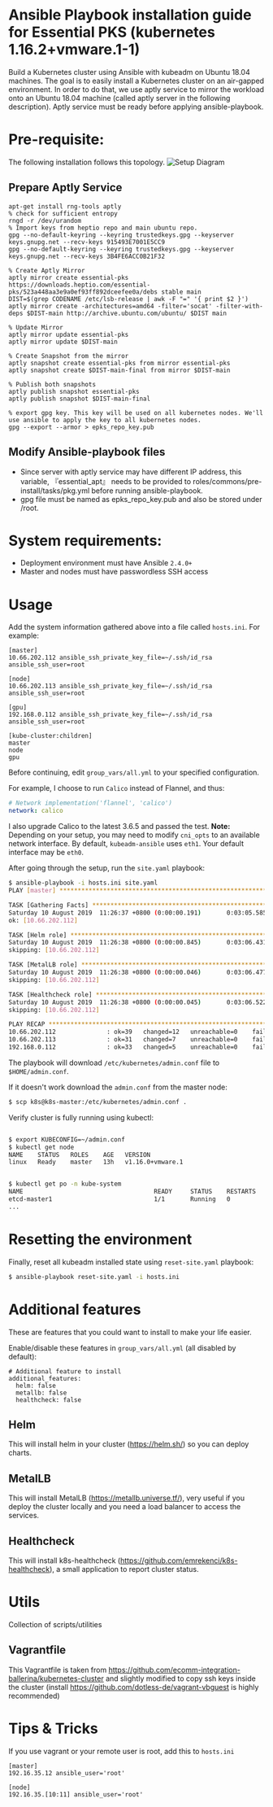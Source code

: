 # Ansible Playbook installation guide for Essential PKS (kubernetes 1.16.2+vmware.1-1)

Build a Kubernetes cluster using Ansible with kubeadm on Ubuntu 18.04 machines. The goal is to easily install a Kubernetes cluster on an air-gapped environment. In order to do that, we use aptly service to mirror the workload onto an Ubuntu 18.04 machine (called aptly server in the following description). Aptly service must be ready before applying ansible-playbook.
# Pre-requisite: 
The following installation follows this topology. 
![Setup Diagram](https://github.com/shawnho1018/kubeadm-ansible/blob/master/architecture.png)
## Prepare Aptly Service
```
apt-get install rng-tools aptly
% check for sufficient entropy
rngd -r /dev/urandom
% Import keys from heptio repo and main ubuntu repo. 
gpg --no-default-keyring --keyring trustedkeys.gpg --keyserver keys.gnupg.net --recv-keys 915493E7001E5CC9
gpg --no-default-keyring --keyring trustedkeys.gpg --keyserver keys.gnupg.net --recv-keys 3B4FE6ACC0B21F32

% Create Aptly Mirror
aptly mirror create essential-pks https://downloads.heptio.com/essential-pks/523a448aa3e9a0ef93ff892dceefee0a/debs stable main
DIST=$(grep CODENAME /etc/lsb-release | awk -F "=" '{ print $2 }')
aptly mirror create -architectures=amd64 -filter='socat' -filter-with-deps $DIST-main http://archive.ubuntu.com/ubuntu/ $DIST main

% Update Mirror
aptly mirror update essential-pks
aptly mirror update $DIST-main

% Create Snapshot from the mirror
aptly snapshot create essential-pks from mirror essential-pks
aptly snapshot create $DIST-main-final from mirror $DIST-main

% Publish both snapshots
aptly publish snapshot essential-pks
aptly publish snapshot $DIST-main-final

% export gpg key. This key will be used on all kubernetes nodes. We'll use ansible to apply the key to all kubernetes nodes. 
gpg --export --armor > epks_repo_key.pub
```  

## Modify Ansible-playbook files
- Since server with aptly service may have different IP address, this variable, 『essential_apt』 needs to be provided to roles/commons/pre-install/tasks/pkg.yml before running ansible-playbook.
- gpg file must be named as epks_repo_key.pub and also be stored under /root. 

# System requirements:

  - Deployment environment must have Ansible `2.4.0+`
  - Master and nodes must have passwordless SSH access

# Usage

Add the system information gathered above into a file called `hosts.ini`. For example:
```
[master]
10.66.202.112 ansible_ssh_private_key_file=~/.ssh/id_rsa ansible_ssh_user=root

[node]
10.66.202.113 ansible_ssh_private_key_file=~/.ssh/id_rsa ansible_ssh_user=root

[gpu]
192.168.0.112 ansible_ssh_private_key_file=~/.ssh/id_rsa ansible_ssh_user=root

[kube-cluster:children]
master
node
gpu

```

Before continuing, edit `group_vars/all.yml` to your specified configuration.

For example, I choose to run `Calico` instead of Flannel, and thus:

```yaml
# Network implementation('flannel', 'calico')
network: calico
```
I also upgrade Calico to the latest 3.6.5 and passed the test. 
**Note:** Depending on your setup, you may need to modify `cni_opts` to an available network interface. By default, `kubeadm-ansible` uses `eth1`. Your default interface may be `eth0`.

After going through the setup, run the `site.yaml` playbook:

```sh
$ ansible-playbook -i hosts.ini site.yaml
PLAY [master] ****************************************************************************************************************************************************************

TASK [Gathering Facts] *******************************************************************************************************************************************************
Saturday 10 August 2019  11:26:37 +0800 (0:00:00.191)       0:03:05.585 *******
ok: [10.66.202.112]

TASK [Helm role] *************************************************************************************************************************************************************
Saturday 10 August 2019  11:26:38 +0800 (0:00:00.845)       0:03:06.431 *******
skipping: [10.66.202.112]

TASK [MetalLB role] **********************************************************************************************************************************************************
Saturday 10 August 2019  11:26:38 +0800 (0:00:00.046)       0:03:06.477 *******
skipping: [10.66.202.112]

TASK [Healthcheck role] ******************************************************************************************************************************************************
Saturday 10 August 2019  11:26:38 +0800 (0:00:00.045)       0:03:06.522 *******
skipping: [10.66.202.112]

PLAY RECAP *******************************************************************************************************************************************************************
10.66.202.112              : ok=39   changed=12   unreachable=0    failed=0    skipped=18   rescued=0    ignored=1
10.66.202.113              : ok=31   changed=7    unreachable=0    failed=0    skipped=15   rescued=0    ignored=0
192.168.0.112              : ok=33   changed=5    unreachable=0    failed=0    skipped=20   rescued=0    ignored=1

```

The playbook will download `/etc/kubernetes/admin.conf` file to `$HOME/admin.conf`.

If it doesn't work download the `admin.conf` from the master node:

```sh
$ scp k8s@k8s-master:/etc/kubernetes/admin.conf .
```

Verify cluster is fully running using kubectl:

```sh

$ export KUBECONFIG=~/admin.conf
$ kubectl get node
NAME    STATUS   ROLES    AGE   VERSION
linux   Ready    master   13h   v1.16.0+vmware.1


$ kubectl get po -n kube-system
NAME                                    READY     STATUS    RESTARTS   AGE
etcd-master1                            1/1       Running   0          23m
...
```

# Resetting the environment

Finally, reset all kubeadm installed state using `reset-site.yaml` playbook:

```sh
$ ansible-playbook reset-site.yaml -i hosts.ini
```

# Additional features
These are features that you could want to install to make your life easier.

Enable/disable these features in `group_vars/all.yml` (all disabled by default):
```
# Additional feature to install
additional_features:
  helm: false
  metallb: false
  healthcheck: false
```

## Helm
This will install helm in your cluster (https://helm.sh/) so you can deploy charts.

## MetalLB
This will install MetalLB (https://metallb.universe.tf/), very useful if you deploy the cluster locally and you need a load balancer to access the services.

## Healthcheck
This will install k8s-healthcheck (https://github.com/emrekenci/k8s-healthcheck), a small application to report cluster status.

# Utils
Collection of scripts/utilities

## Vagrantfile
This Vagrantfile is taken from https://github.com/ecomm-integration-ballerina/kubernetes-cluster and slightly modified to copy ssh keys inside the cluster (install https://github.com/dotless-de/vagrant-vbguest is highly recommended)

# Tips & Tricks
If you use vagrant or your remote user is root, add this to `hosts.ini`
```
[master]
192.16.35.12 ansible_user='root'

[node]
192.16.35.[10:11] ansible_user='root'
```
